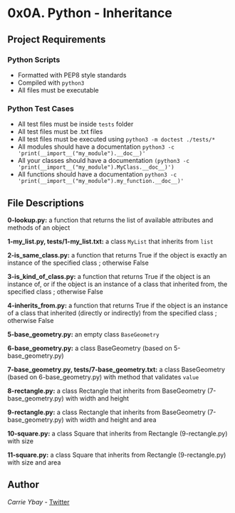 # 0x0A. Python - Inheritance
## Project Requirements
### Python Scripts
- Formatted with PEP8 style standards
- Compiled with `python3`
- All files must be executable
### Python Test Cases
- All test files must be inside `tests` folder
- All test files must be .txt files
- All test files must be executed using `python3 -m doctest ./tests/*`
- All modules should have a documentation `python3 -c 'print(__import__("my_module").__doc__)'`
- All your classes should have a documentation `(python3 -c 'print(__import__("my_module").MyClass.__doc__)')`
- All functions should have a documentation `python3 -c 'print(__import__("my_module").my_function.__doc__)'`

## File Descriptions
**0-lookup.py:** a function that returns the list of available attributes and methods of an object

**1-my_list.py, tests/1-my_list.txt:** a class `MyList` that inherits from `list`

**2-is_same_class.py:** a function that returns True if the object is exactly an instance of the specified class ; otherwise False

**3-is_kind_of_class.py:** a function that returns True if the object is an instance of, or if the object is an instance of a class that inherited from, the specified class ; otherwise False

**4-inherits_from.py:** a function that returns True if the object is an instance of a class that inherited (directly or indirectly) from the specified class ; otherwise False

**5-base_geometry.py:** an empty class `BaseGeometry`

**6-base_geometry.py:** a class BaseGeometry (based on 5-base_geometry.py)

**7-base_geometry.py, tests/7-base_geometry.txt:** a class BaseGeometry (based on 6-base_geometry.py) with method that validates `value`

**8-rectangle.py:** a class Rectangle that inherits from BaseGeometry (7-base_geometry.py) with width and height

**9-rectangle.py:** a class Rectangle that inherits from BaseGeometry (7-base_geometry.py) with width and height and area

**10-square.py:** a class Square that inherits from Rectangle (9-rectangle.py) with size

**11-square.py:** a class Square that inherits from Rectangle (9-rectangle.py) with size and area

## Author
*Carrie Ybay* - [Twitter](http://twitter.com/hicarrie_)